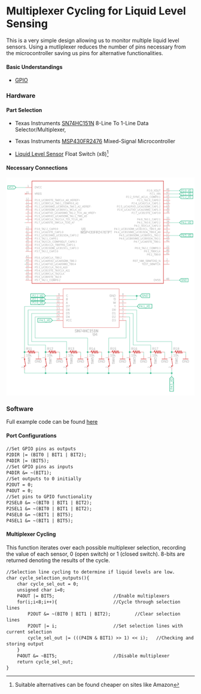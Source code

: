 # Multiplexer Cycling for Liquid Level Sensing

This is a very simple design allowing us to monitor multiple liquid level sensors. Using a mutliplexer reduces the number of pins necessary from the microcontroller saving us pins for alternative functionalities.

#### Basic Understandings
- [GPIO](https://en.wikipedia.org/wiki/General-purpose_input/output)

### Hardware

#### Part Selection

- Texas Instruments [SN74HC151N](https://www.ti.com/product/SN74HC151/part-details/SN74HC151N) 8-Line To 1-Line Data Selector/Multiplexer,

- Texas Instruments [MSP430FR2476](https://www.ti.com/product/MSP430FR2476/part-details/MSP430FR2476TRHAR) Mixed-Signal Microcontroller

- [Liquid Level Sensor](https://www.mouser.com/ProductDetail/Littelfuse/59630-1-T-05-A?qs=sGAEpiMZZMs29kr3d%252BndI%252Bz%252B5qY7%2FswXh13rrbQA2SA%3D) Float Switch (x8)[^1]

#### Necessary Connections

![Hardware connections image...](https://github.com/KalebOTB/Embedded-Systems/blob/main/Multiplexer_Cycling_for_Liquid_Level_Sensing/Circuit.png)

### Software
Full example code can be found [here](https://github.com/KalebOTB/Embedded-Systems/blob/main/Multiplexer_Cycling_for_Liquid_Level_Sensing/main.c)
#### Port Configurations
```
//Set GPIO pins as outputs
P2DIR |= (BIT0 | BIT1 | BIT2);
P4DIR |= (BIT5);
//Set GPIO pins as inputs
P4DIR &= ~(BIT1);
//Set outputs to 0 initially
P2OUT = 0;
P4OUT = 0;
//Set pins to GPIO functionality
P2SEL0 &= ~(BIT0 | BIT1 | BIT2);
P2SEL1 &= ~(BIT0 | BIT1 | BIT2);
P4SEL0 &= ~(BIT1 | BIT5);
P4SEL1 &= ~(BIT1 | BIT5);
```

#### Multiplexer Cycling
This function iterates over each possible multiplexer selection, recording the value of each sensor, 0 (open switch) or 1 (closed switch). 8-bits are returned denoting the results of the cycle.
```
//Selection line cycling to determine if liquid levels are low.
char cycle_selection_outputs(){
    char cycle_sel_out = 0;
    unsigned char i=0;
    P4OUT |= BIT5;  					//Enable multiplexers
    for(i;i<8;i++){ 					//Cycle through selection lines
        P2OUT &= ~(BIT0 | BIT1 | BIT2); 		//Clear selection lines
        P2OUT |= i;    					//Set selection lines with current selection
        cycle_sel_out |= (((P4IN & BIT1) >> 1) << i);   //Checking and storing output
    }
    P4OUT &= ~BIT5; 					//Disable multiplexer
    return cycle_sel_out;
}
```
[^1]: Suitable alternatives can be found cheaper on sites like Amazon
